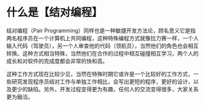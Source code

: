 # 什么是【结对编程】
结对编程（Pair Programming）同样也是一种敏捷开发方法论，顾名思义它是指两名程序员在一个计算机上共同编程，这种特殊编程方式就像拉力赛一样，一个人输入代码（驾驶员），另一个人审查他的代码（领航员），当然他们的角色也会相互转换。这种方式相当特殊，当然他们在合作的过程中相互碰撞相互学习，两个人的成长和对软件的完成度都会非常的快和高。

这种工作方式现在比较少见，当然在特殊时期它或许是一个比较好的工作方式，一些研究发现程序员结对工作与单独工作相比，会写出更短的程序，更好的设计，以及更少的缺陷。另外，开发过程变得更为有趣，任何人的交流变得很多，大家关系更为融洽。
